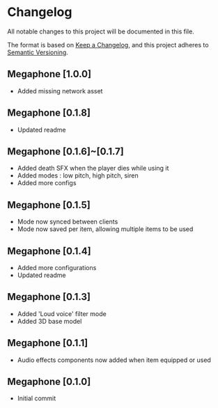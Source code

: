 # Changelog

All notable changes to this project will be documented in this file.

The format is based on [Keep a Changelog](https://keepachangelog.com/en/1.0.0/),
and this project adheres to [Semantic Versioning](https://semver.org/spec/v2.0.0.html).

## Megaphone [1.0.0] 
- Added missing network asset

## Megaphone [0.1.8] 
- Updated readme

## Megaphone [0.1.6]~[0.1.7] 

- Added death SFX when the player dies while using it
- Added modes : low pitch, high pitch, siren
- Added more configs

## Megaphone [0.1.5] 

- Mode now synced between clients
- Mode now saved per item, allowing multiple items to be used

## Megaphone [0.1.4] 

- Added more configurations
- Updated readme

## Megaphone [0.1.3] 

- Added 'Loud voice' filter mode
- Added 3D base model

## Megaphone [0.1.1] 

- Audio effects components now added when item equipped or used

## Megaphone [0.1.0] 

- Initial commit
